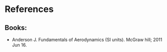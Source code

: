 # References

## Books:
- Anderson J. Fundamentals of Aerodynamics (SI units). McGraw hill; 2011 Jun 16.